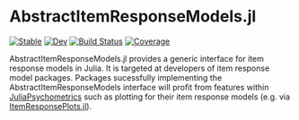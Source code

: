 # AbstractItemResponseModels.jl

[![Stable](https://img.shields.io/badge/docs-stable-blue.svg)](https://JuliaPsychometrics.github.io/AbstractItemResponseModels.jl/stable/)
[![Dev](https://img.shields.io/badge/docs-dev-blue.svg)](https://JuliaPsychometrics.github.io/AbstractItemResponseModels.jl/dev/)
[![Build Status](https://github.com/JuliaPsychometrics/AbstractItemResponseModels.jl/actions/workflows/CI.yml/badge.svg?branch=main)](https://github.com/JuliaPsychometrics/AbstractItemResponseModels.jl/actions/workflows/CI.yml?query=branch%3Amain)
[![Coverage](https://codecov.io/gh/JuliaPsychometrics/AbstractItemResponseModels.jl/branch/main/graph/badge.svg)](https://codecov.io/gh/JuliaPsychometrics/AbstractItemResponseModels.jl)

AbstractItemResponseModels.jl provides a generic interface for item response models in Julia. 
It is targeted at developers of item response model packages. 
Packages sucessfully implementing the AbstractItemResponseModels interface will profit from features within [JuliaPsychometrics](https://github.com/JuliaPsychometrics/) such as plotting for their item response models (e.g. via [ItemResponsePlots.jl](https://github.com/JuliaPsychometrics/ItemResponsePlots.jl)).
